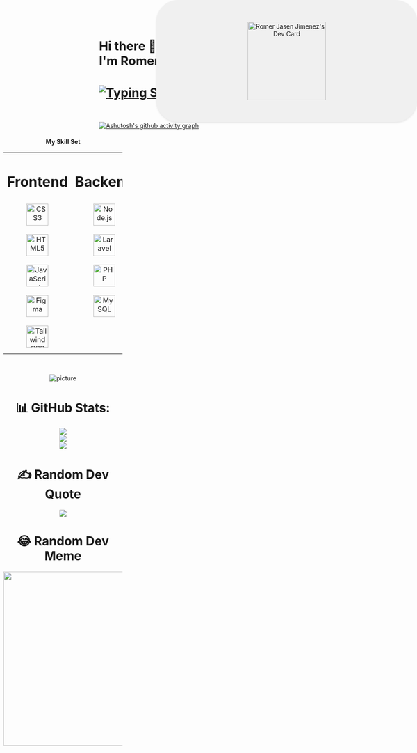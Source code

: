 <div>
 <h1>Hi there 👋 <br> I'm Romer Jasen Jimenez</h1>
 

</div>

<div>
 <h1>
<a href="https://git.io/typing-svg"><img src="https://readme-typing-svg.herokuapp.com?font=Fira+Code&weight=600&size=25&duration=2000&pause=1000&color=3CF700&random=false&width=435&lines=BSIT+Student;Learning+Vanilla+Javascript%2C;Svelte+and+Sveltekit%2C;And+Github" alt="Typing SVG" /></a>
 </h1>

</div>
<br>

[![Ashutosh's github activity graph](https://github-readme-activity-graph.vercel.app/graph?username=devfastated&theme=dracula)](https://github.com/ashutosh00710/github-readme-activity-graph)


<div style="position: abosolute; text-align: right; margin-top: 20px;">
    <div style="position: absolute; top: 0; right: 0; background-color: #f0f0f0; border-radius: 50px; padding: 50px; box-shadow: 0 2px 4px rgba(0, 0, 0, 0.1); width: 500px;">
        <div align="center">
            <a href="https://app.daily.dev/linuzen">
                <img src="https://api.daily.dev/devcards/04520767960c4dd7ade4a7d91d98bec1.png?r=fyt" width="180" alt="Romer Jasen Jimenez's Dev Card"/>
            </a>
        </div>
    </div>
    <div style="position: relative; top: 0; right: 220px; width: calc(100% - 230px); text-align: center;">
        <b> My Skill Set </b>  
<table><tr><td valign="top" width="33%">



# Frontend  
<div align="center" position="absolute">  
<a href="https://www.w3schools.com/css/" target="_blank"><img style="margin: 10px" src="https://profilinator.rishav.dev/skills-assets/css3-original-wordmark.svg" alt="CSS3" height="50" /></a>  
<a href="https://en.wikipedia.org/wiki/HTML5" target="_blank"><img style="margin: 10px" src="https://profilinator.rishav.dev/skills-assets/html5-original-wordmark.svg" alt="HTML5" height="50" /></a>  
<a href="https://www.javascript.com/" target="_blank"><img style="margin: 10px" src="https://profilinator.rishav.dev/skills-assets/javascript-original.svg" alt="JavaScript" height="50" /></a>  
<a href="https://www.figma.com/" target="_blank"><img style="margin: 10px" src="https://profilinator.rishav.dev/skills-assets/figma-icon.svg" alt="Figma" height="50" /></a>  
<a href="https://www.tailwindcss.com/" target="_blank"><img style="margin: 10px" src="https://profilinator.rishav.dev/skills-assets/tailwindcss.svg" alt="Tailwind CSS" height="50" /></a>  
</div>

</td><td valign="top" width="33%">



# Backend  
<div align="center">  
<a href="https://nodejs.org/" target="_blank"><img style="margin: 10px" src="https://profilinator.rishav.dev/skills-assets/nodejs-original-wordmark.svg" alt="Node.js" height="50" /></a>  
<a href="https://laravel.com/" target="_blank"><img style="margin: 10px" src="https://profilinator.rishav.dev/skills-assets/laravel-plain-wordmark.svg" alt="Laravel" height="50" /></a>  
<a href="https://www.php.net/" target="_blank"><img style="margin: 10px" src="https://profilinator.rishav.dev/skills-assets/php-original.svg" alt="PHP" height="50" /></a>  
<a href="https://www.mysql.com/" target="_blank"><img style="margin: 10px" src="https://profilinator.rishav.dev/skills-assets/mysql-original-wordmark.svg" alt="MySQL" height="50" /></a>  
</div>

</td><td valign="top" width="33%">


# DevOps  
<div align="center">  
<a href="https://www.linux.org/" target="_blank"><img style="margin: 10px" src="https://profilinator.rishav.dev/skills-assets/linux-original.svg" alt="Linux" height="50" /></a>  
<a href="https://github.com/" target="_blank"><img style="margin: 10px" src="https://profilinator.rishav.dev/skills-assets/git-scm-icon.svg" alt="Git" height="50" /></a>  
<a href="https://www.gnu.org/software/bash/" target="_blank"><img style="margin: 10px" src="https://profilinator.rishav.dev/skills-assets/gnu_bash-icon.svg" alt="Bash" height="50" /></a>  
<a href="https://firebase.google.com/" target="_blank"><img style="margin: 10px" src="https://profilinator.rishav.dev/skills-assets/firebase.png" alt="Firebase" height="50" /></a>  
</div>

</td></tr></table>  

<br/>  

![picture](https://raw.githubusercontent.com/saadeghi/saadeghi/master/dino.gif)


# 📊 GitHub Stats:
![](https://github-readme-stats.vercel.app/api?username=devfastated&theme=tokyonight&hide_border=false&include_all_commits=true&count_private=true)<br/>
![](https://github-readme-streak-stats.herokuapp.com/?user=devfastated&theme=tokyonight&hide_border=false)<br/>
![](https://github-readme-stats.vercel.app/api/top-langs/?username=devfastated&theme=tokyonight&hide_border=false&include_all_commits=true&count_private=true&layout=compact)

# ✍️ Random Dev Quote
![](https://quotes-github-readme.vercel.app/api?type=horizontal&theme=radical)

# 😂 Random Dev Meme
<img src='https://randommeme-five.vercel.app/' style="height: 400px;"/>


